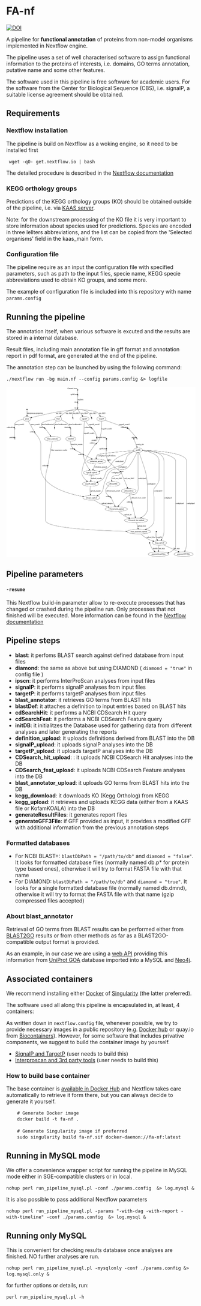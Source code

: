# FA-nf

[![DOI](https://zenodo.org/badge/209515370.svg)](https://zenodo.org/badge/latestdoi/209515370)

A pipeline for **functional annotation** of proteins from non-model organisms implemented in Nextflow engine.

The pipeline uses a set of well characterised software to assign functional information to the proteins of interests, i.e. domains, GO terms annotation, putative name and some other features.

The software used in this pipeline is free software for academic users. For the software from the Center for Biological Sequence (CBS), i.e. signalP, a suitable license agreement should be obtained.

## Requirements

### Nextflow installation
The pipeline is build on Nextflow as a woking engine, so it need to be installed first

```
 wget -qO- get.nextflow.io | bash
```
The detailed procedure is described in the [Nextflow documentation](https://www.nextflow.io/docs/latest/getstarted.html)

### KEGG orthology groups
Predictions of the KEGG orthology groups (KO) should be obtained outside of the pipeline, i.e. via [KAAS server](http://www.genome.jp/tools/kaas/).

Note: for the downstream processing of the KO file it is very important to store information about species used for predictions. Species are encoded in three lellters abbreviations, and the list can be copied from the 'Selected organisms' field in the kaas_main form.

### Configuration file
The pipeline require as an input the configuration file with specified parameters, such as path to the input files, specie name, KEGG specie abbreviations used to obtain KO groups, and some more.

The example of configuration file is included into this repository with name ```params.config```

## Running the pipeline

The annotation itself, when various software is excuted and the results are stored in a internal database.

Result files, including main annotation file in gff format and annotation report in pdf format, are generated at the end of the pipeline.

The annotation step can be launched by using the following command:

```
./nextflow run -bg main.nf --config params.config &> logfile
```

![Pipeline flow chart](./flowchart.png "Pipeline flow chart")

## Pipeline parameters

#### `-resume`
This Nextflow build-in parameter allow to re-execute processes that has changed or crashed during the pipeline run. Only processes that not finished will be executed.
More information can be found in the [Nextflow documentation](https://www.nextflow.io/docs/latest/getstarted.html#modify-and-resume)

## Pipeline steps

* **blast**: it perfoms BLAST search against defined database from input files
* **diamond**: the same as above but using DIAMOND ( ```diamond = "true"``` in config file )
* **ipscn**: it performs InterProScan analyses from input files
* **signalP**: it performs signalP analyses from input files
* **targetP**: it performs targetP analyses from input files
* **blast_annotator**: it retrieves GO terms from BLAST hits
* **blastDef**: it attaches a definition to input entries based on BLAST hits
* **cdSearchHit**: it performs a NCBI CDSearch Hit query
* **cdSearchFeat**: it performs a NCBI CDSearch Feature query
* **initDB**: it initialitzes the Database used for gathering data from different analyses and later generating the reports
* **definition_upload**: it uploads definitions derived from BLAST into the DB
* **signalP_upload**: it uploads signalP analyses into the DB
* **targetP_upload**: it uploads targetP analyses into the DB
* **CDSearch_hit_upload**: : it uploads NCBI CDSearch Hit analyses into the DB
* **CDSearch_feat_upload**: it uploads NCBI CDSearch Feature analyses into the DB
* **blast_annotator_upload**: it uploads GO terms from BLAST hits into the DB
* **kegg_download**: it downloads KO (Kegg Ortholog) from KEGG
* **kegg_upload**: it retrieves and uploads KEGG data (either from a KAAS file or KofamKOALA) into the DB
* **generateResultFiles**: it generates report files
* **generateGFF3File**: if GFF provided as input, it provides a modified GFF with additional information from the previous annotation steps

### Formatted databases

* For NCBI BLAST+: ```blastDbPath = "/path/to/db"``` and ```diamond = "false"```. It looks for formatted database files (normally named db.p* for protein type based ones), otherwise it will try to format FASTA file with that name
* For DIAMOND: ```blastDbPath = "/path/to/db"``` and ```diamond = "true"```. It looks for a single formatted database file (normally named db.dmnd), otherwise it will try to format the FASTA file with that name (gzip compressed files accepted)

### About blast_annotator

Retrieval of GO terms from BLAST results can be performed either from [BLAST2GO](https://www.blast2go.com/) results or from other methods as far as a BLAST2GO-compatible output format is provided.

As an example, in our case we are using a [web API](https://github.com/toniher/gogoAPI) providing this information from [UniProt GOA](https://www.ebi.ac.uk/GOA) database imported into a MySQL and [Neo4j](https://github.com/toniher/neo4j-biorelation).

## Associated containers

We recommend installing either [Docker](https://www.docker.com/) of [Singularity](https://sylabs.io/singularity/) (the latter preferred).

The software used all along this pipeline is encapsulated in, at least, 4 containers:

As written down in ```nextflow.config``` file, whenever possible, we try to provide necessary images in a public repository (e.g. [Docker hub](https://hub.docker.com/) or quay.io from [Biocontainers](https://biocontainers.pro/)). However, for some software that includes privative components, we suggest to build the container image by yourself.

* [SignalP and TargetP](https://github.com/biocorecrg/sigtarp_docker) (user needs to build this)
* [Interproscan and 3rd party tools](https://github.com/biocorecrg/interproscan_docker) (user needs to build this)

### How to build base container

The base container is [available in Docker Hub](https://hub.docker.com/r/guigolab/fa-nf) and Nextflow takes care automatically to retrieve it form there, but you can always decide to generate it yourself.

```
    # Generate Docker image
    docker build -t fa-nf .

    # Generate Singularity image if preferred
    sudo singularity build fa-nf.sif docker-daemon://fa-nf:latest
```

## Running in MySQL mode

We offer a convenience wrapper script for running the pipeline in MySQL mode either in SGE-compatible clusters or in local.

    nohup perl run_pipeline_mysql.pl -conf ./params.config  &> log.mysql &

It is also possible to pass additional Nextflow parameters

    nohup perl run_pipeline_mysql.pl -params "-with-dag -with-report -with-timeline" -conf ./params.config  &> log.mysql &


## Running only MySQL

This is convenient for checking results database once analyses are finished. NO further analyses are run.

	nohup perl run_pipeline_mysql.pl -mysqlonly -conf ./params.config &> log.mysql.only &


for further options or details, run:

    perl run_pipeline_mysql.pl -h
